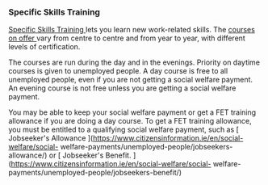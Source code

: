 ###  **Specific Skills Training**

[ Specific Skills Training ](https://www.fetchcourses.ie/courses/fulltime)
lets you learn new work-related skills. The [ courses on offer
](https://www.fetchcourses.ie/courses/types) vary from centre to centre and
from year to year, with different levels of certification.

The courses are run during the day and in the evenings. Priority on daytime
courses is given to unemployed people. A day course is free to all unemployed
people, even if you are not getting a social welfare payment. An evening
course is not free unless you are getting a social welfare payment.

You may be able to keep your social welfare payment or get a FET training
allowance if you are doing a day course. To get a FET training allowance, you
must be entitled to a qualifying social welfare payment, such as [ Jobseeker's
Allowance ](https://www.citizensinformation.ie/en/social-welfare/social-
welfare-payments/unemployed-people/jobseekers-allowance/) or [ Jobseeker's
Benefit. ](https://www.citizensinformation.ie/en/social-welfare/social-
welfare-payments/unemployed-people/jobseekers-benefit/)
